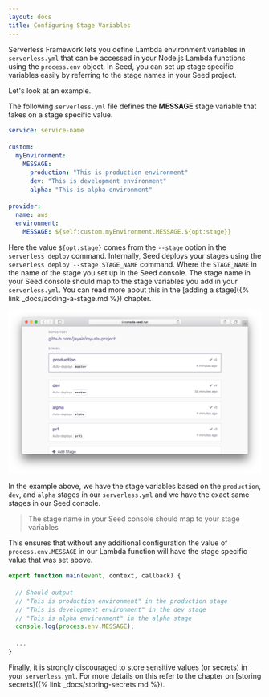 ```yaml
---
layout: docs
title: Configuring Stage Variables
---
```


Serverless Framework lets you define Lambda environment variables in `serverless.yml` that can be accessed in your Node.js Lambda functions using the `process.env` object. In Seed, you can set up stage specific variables easily by referring to the stage names in your Seed project.

Let's look at an example.

The following `serverless.yml` file defines the **MESSAGE** stage variable that takes on a stage specific value.

``` yaml
service: service-name

custom:
  myEnvironment:
    MESSAGE:
      production: "This is production environment"
      dev: "This is development environment"
      alpha: "This is alpha environment"

provider:
  name: aws
  environment:
    MESSAGE: ${self:custom.myEnvironment.MESSAGE.${opt:stage}}
```

Here the value `${opt:stage}` comes from the `--stage` option in the `serverless deploy` command. Internally, Seed deploys your stages using the `serverless deploy --stage STAGE_NAME` command. Where the `STAGE_NAME` in the name of the stage you set up in the Seed console. The stage name in your Seed console should map to the stage variables you add in your `serverless.yml`. You can read more about this in the [adding a stage]({% link _docs/adding-a-stage.md %}) chapter.

![Stages](/assets/docs/configuring-stage-variables/stages.png)

In the example above, we have the stage variables based on the `production`, `dev`, and `alpha` stages in our `serverless.yml` and we have the exact same stages in our Seed console.

> The stage name in your Seed console should map to your stage variables

This ensures that without any additional configuration the value of `process.env.MESSAGE` in our Lambda function will have the stage specific value that was set above.

``` javascript
export function main(event, context, callback) {

  // Should output
  // "This is production environment" in the production stage
  // "This is development environment" in the dev stage
  // "This is alpha environment" in the alpha stage
  console.log(process.env.MESSAGE);

  ...
}
```

Finally, it is strongly discouraged to store sensitive values (or secrets) in your `serverless.yml`. For more details on this refer to the chapter on [storing secrets]({% link _docs/storing-secrets.md %}).
